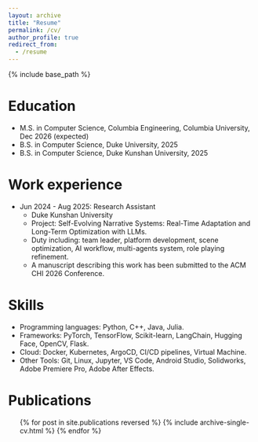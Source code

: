 ```yaml
---
layout: archive
title: "Resume"
permalink: /cv/
author_profile: true
redirect_from:
  - /resume
---
```


{% include base_path %}

Education
======
* M.S. in Computer Science, Columbia Engineering, Columbia University, Dec 2026 (expected)
* B.S. in Computer Science, Duke University, 2025
* B.S. in Computer Science, Duke Kunshan University, 2025

Work experience
======
* Jun 2024 - Aug 2025: Research Assistant
  * Duke Kunshan University
  * Project: Self-Evolving Narrative Systems: Real-Time Adaptation and Long-Term Optimization with LLMs.
  * Duty including: team leader, platform development, scene optimization, AI workflow, multi-agents system, role playing refinement.
  * A manuscript describing this work has been submitted to the ACM CHI 2026 Conference. 

  
Skills
======
* Programming languages: Python, C++, Java, Julia. 
* Frameworks: PyTorch, TensorFlow, Scikit-learn, LangChain, Hugging Face, OpenCV, Flask.
* Cloud: Docker, Kubernetes, ArgoCD, CI/CD pipelines, Virtual Machine.
* Other Tools: Git, Linux, Jupyter, VS Code, Android Studio, Solidworks, Adobe Premiere Pro, Adobe After Effects.

Publications
======
  <ul>{% for post in site.publications reversed %}
    {% include archive-single-cv.html %}
  {% endfor %}</ul>

<!--
Talks
======
  <ul>{% for post in site.talks reversed %}
    {% include archive-single-talk-cv.html  %}
  {% endfor %}</ul>
  
Teaching
======
  <ul>{% for post in site.teaching reversed %}
    {% include archive-single-cv.html %}
  {% endfor %}</ul>
  
Service and leadership
======
* Currently signed in to 43 different slack teams -->
